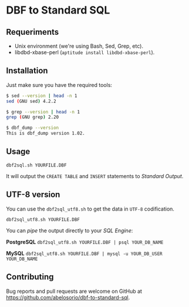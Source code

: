 # DBF to Standard SQL

## Requeriments

- Unix environment (we're using Bash, Sed, Grep, etc).
- libdbd-xbase-perl (`aptitude install libdbd-xbase-perl`).

## Installation

Just make sure you have the required tools:

```bash
$ sed --version | head -n 1
sed (GNU sed) 4.2.2

$ grep --version | head -n 1
grep (GNU grep) 2.20

$ dbf_dump --version
This is dbf_dump version 1.02.
```

## Usage

`dbf2sql.sh YOURFILE.DBF`

It will output the `CREATE TABLE` and `INSERT` statements to *Standard Output*.

## UTF-8 version

You can use the `dbf2sql_utf8.sh` to get the data in `UTF-8` codification.

`dbf2sql_utf8.sh YOURFILE.DBF`

You can *pipe* the output directly to your *SQL Engine*:

**PostgreSQL**
`dbf2sql_utf8.sh YOURFILE.DBF | psql YOUR_DB_NAME`

**MySQL**
`dbf2sql_utf8.sh YOURFILE.DBF | mysql -u YOUR_DB_USER YOUR_DB_NAME`

## Contributing

Bug reports and pull requests are welcome on GitHub at https://github.com/abelosorio/dbf-to-standard-sql.